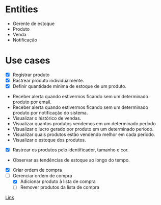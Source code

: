# Entities
- Gerente de estoque
- Produto
- Venda
- Notificação

# Use cases

- [x] Registrar produto
- [x] Rastrear produto individualmente.
- [x] Definir quantidade mínima de estoque de um produto.
- Receber alerta quando estivermos ficando sem um determinado produto por email.
- Receber alerta quando estivermos ficando sem um determinado produto por notificação do sistema.
- Visualizar o histórico de vendas.
- Visualizar quantos produtos vendemos em um determinado período
- Visualizar o lucro gerado por produto em um determinado período.
- Visualizar quais produtos estão vendendo melhor em cada período.
- Visualizar o estoque dos produtos.
- [x] Rastrear os produtos pelo identificador, tamanho e cor.
- Observar as tendências de estoque ao longo do tempo.
- [x] Criar ordem de compra
- [ ] Gerenciar ordem de compra
  - [x] Adicionar produto à lista de compra
  - [ ] Remover produtos da lista de compra

[Link](https://efficient-sloth-d85.notion.site/Atividade-Mapeando-o-dom-nio-38963358ffd74289b824ff73b187165d)